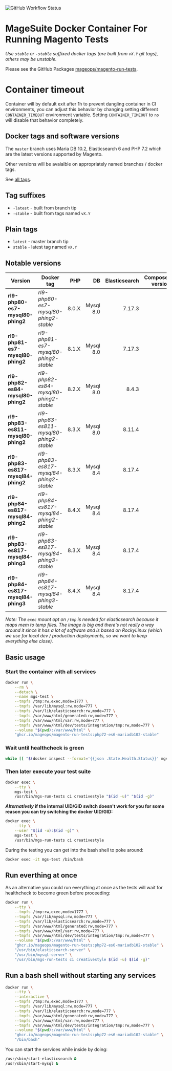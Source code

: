 
![GitHub Workflow Status](https://img.shields.io/github/workflow/status/mageops/docker-magento-run-tests/Publish%20docker%20container%20to%20docker%20hub)

# MageSuite Docker Container For Running Magento Tests

*Use `stable` or `-stable` suffixed docker tags (are built from `vX.Y` git tags), others may be unstable.*

Please see the GitHub Packages [mageops/magento-run-tests](https://github.com/mageops/docker-magento-run-tests/pkgs/container/magento-run-tests).

# Container timeout
Container will by default exit after 1h to prevent dangling container in CI environments,
you can adjust this behavior by changing setting different `CONTAINER_TIMEOUT` environment variable.
Setting `CONTAINER_TIMEOUT` to `no` will disable that behavior completely.

## Docker tags and software versions

The `master` branch uses Maria DB 10.2, Elasticsearch 6 and PHP 7.2 which are the latest versions supported by Magento.

Other versions will be avaialble on appropriately named branches / docker tags.

See [all tags](https://github.com/mageops/docker-magento-run-tests/pkgs/container/magento-run-tests/versions).

## Tag suffixes

- `-latest` - built from branch tip
- `-stable` - built from tags named `vX.Y`

## Plain tags

- `latest` - master branch tip
- `stable` - latest tag named `vX.Y`

## Notable versions
| Version | Docker tag | PHP | DB| Elasticsearch | Composer version | Phing version |
| --- | --- | ---: | ---: | ---: | ---: | ---: |
| **rl9-php80-es7-mysql80-phing2** | _rl9-php80-es7-mysql80-phing2-stable_ | 8.0.X | Mysql 8.0 | 7.17.3 | 2 | 2 |
| **rl9-php81-es7-mysql80-phing2** | _rl9-php81-es7-mysql80-phing2-stable_ | 8.1.X | Mysql 8.0 | 7.17.3 | 2 | 2 |
| **rl9-php82-es84-mysql80-phing2** | _rl9-php82-es84-mysql80-phing2-stable_ | 8.2.X | Mysql 8.0 | 8.4.3 | 2 | 2 |
| **rl9-php83-es811-mysql80-phing2** | _rl9-php83-es811-mysql80-phing2-stable_ | 8.3.X | Mysql 8.0 | 8.11.4 | 2 | 2 |
| **rl9-php83-es817-mysql84-phing2** | _rl9-php83-es817-mysql84-phing2-stable_ | 8.3.X | Mysql 8.4 | 8.17.4 | 2 | 2 |
| **rl9-php84-es817-mysql84-phing2** | _rl9-php84-es817-mysql84-phing2-stable_ | 8.4.X | Mysql 8.4 | 8.17.4 | 2 | 2 |
| **rl9-php83-es817-mysql84-phing3** | _rl9-php83-es817-mysql84-phing3-stable_ | 8.3.X | Mysql 8.4 | 8.17.4 | 2 | 3 |
| **rl9-php84-es817-mysql84-phing3** | _rl9-php84-es817-mysql84-phing3-stable_ | 8.4.X | Mysql 8.4 | 8.17.4 | 2 | 3 |
_Note: The `exec` mount opt on `/tmp` is needed for elasticsearch because it maps mem to temp files._
_The image is big and there's not really a way around it since it has a lot of software and is based on RockyLinux (which we use for local dev / production deployments, so we want to keep everything else close)._

## Basic usage

### Start the container with all services

```bash
docker run \
    --rm \
    --detach \
    --name mgs-test \
    --tmpfs /tmp:rw,exec,mode=1777 \
    --tmpfs /var/lib/mysql:rw,mode=777 \
    --tmpfs /var/lib/elasticsearch:rw,mode=777 \
    --tmpfs /var/www/html/generated:rw,mode=777 \
    --tmpfs /var/www/html/var:rw,mode=777 \
    --tmpfs /var/www/html/dev/tests/integration/tmp:rw,mode=777 \
    --volume "$(pwd):/var/www/html" \
    "ghcr.io/mageops/magento-run-tests:php72-es6-mariadb102-stable"
```

### Wait until healthcheck is green

```bash
while [[ "$(docker inspect --format='{{json .State.Health.Status}}' mgs-test)" == '"starting"' ]] ; do sleep 1s && echo "Waiting for start"; done
```

### Then later execute your test suite

```bash
docker exec \
    --tty \
    mgs-test \
    /usr/bin/mgs-run-tests ci creativestyle "$(id -u)" "$(id -g)"
```

**_Alternatively_ if the internal UID/GID switch doesn't work for you for some reason you can try switching the docker UID/GID:**

```bash
docker exec \
    --tty \
    --user "$(id -u):$(id -g)" \
    mgs-test \
    /usr/bin/mgs-run-tests ci creativestyle
```

During the testing you can get into the bash shell to poke around:

```bash
docker exec -it mgs-test /bin/bash
```

## Run everthing at once

As an alternative you could run everything at once as the
tests will wait for healthcheck to become green before proceeding:

```bash
docker run \
    --tty \
    --tmpfs /tmp:rw,exec,mode=1777 \
    --tmpfs /var/lib/mysql:rw,mode=777 \
    --tmpfs /var/lib/elasticsearch:rw,mode=777 \
    --tmpfs /var/www/html/generated:rw,mode=777 \
    --tmpfs /var/www/html/var:rw,mode=777 \
    --tmpfs /var/www/html/dev/tests/integration/tmp:rw,mode=777 \
    --volume "$(pwd):/var/www/html" \
    "ghcr.io/mageops/magento-run-tests:php72-es6-mariadb102-stable" \
    "/usr/bin/elasticsearch-server" \
    "/usr/bin/mysql-server" \
    "/usr/bin/mgs-run-tests ci creativestyle $(id -u) $(id -g)"
```

## Run a bash shell without starting any services

```bash
docker run \
    --tty \
    --interactive \
    --tmpfs /tmp:rw,exec,mode=1777 \
    --tmpfs /var/lib/mysql:rw,mode=777 \
    --tmpfs /var/lib/elasticsearch:rw,mode=777 \
    --tmpfs /var/www/html/generated:rw,mode=777 \
    --tmpfs /var/www/html/var:rw,mode=777 \
    --tmpfs /var/www/html/dev/tests/integration/tmp:rw,mode=777 \
    --volume "$(pwd):/var/www/html" \
    "ghcr.io/mageops/magento-run-tests:php72-es6-mariadb102-stable" \
    "/bin/bash"
```

You can start the services while inside by doing:

```bash
/usr/sbin/start-elasticsearch &
/usr/sbin/start-mysql &
```
